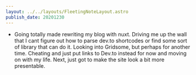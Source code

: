 ```yaml
---
layout: ../../layouts/FleetingNoteLayout.astro
publish_date: 20201230
---
```


- Going totally made rewriting my blog with nuxt. Driving me up the wall that I cant figure out how to parse dev.to shortcodes or find some sort of library that can do it. Looking into Gridsome, but perhaps for another time. Cheating and just put links to Dev.to instead for now and moving on with my life. Next, just got to make the site look a bit more presentable.
